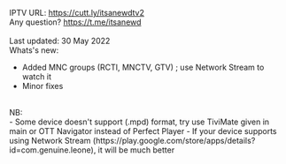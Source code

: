 IPTV URL: https://cutt.ly/itsanewdtv2
<br />
Any question? https://t.me/itsanewd
<br />
<br />
Last updated: 30 May 2022
<br />
Whats's new:
<br />
- Added MNC groups (RCTI, MNCTV, GTV) ; use Network Stream to watch it
- Minor fixes
<br />
NB:
<br />
- Some device doesn't support (.mpd) format, try use TiviMate given in main or OTT Navigator instead of Perfect Player
- If your device supports using Network Stream (https://play.google.com/store/apps/details?id=com.genuine.leone), it will be much better
